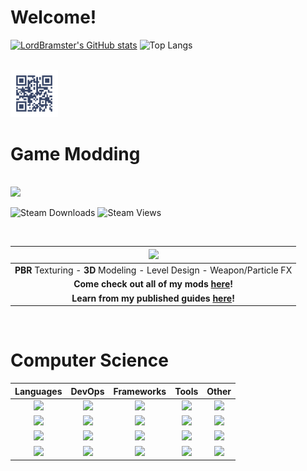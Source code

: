 # Welcome!
[![LordBramster's GitHub stats](https://github-readme-stats.vercel.app/api?username=LordBramster&hide=prs&show_icons=true&theme=ayu-mirage)](https://github.com/anuraghazra/github-readme-stats) 
![Top Langs](https://github-readme-stats.vercel.app/api/top-langs/?username=LordBramster&theme=ayu-mirage&layout=compact&langs_count=10)
<br>

<br>
<img width="15%" src="assets/img/qr-code-home-004.png">
<br>

<!---
# <img src="https://img.icons8.com/fluency/2x/steam.png"> Workshop Content
# <img src="https://community.akamai.steamstatic.com/public/images/sharedfiles/banner_browse_workshop.jpg">
# <img src="https://community.akamai.steamstatic.com/public/shared/images/header/logo_steam.svg?t=962016">
-->

# Game Modding 

<br>
<img width="25%" src="https://community.akamai.steamstatic.com/public/shared/images/header/logo_steam.svg?t=962016">

![Steam Downloads](https://img.shields.io/steam/downloads/484782972?color=red&label=Downloads&style=flat-square&logo=steam)
![Steam Views](https://img.shields.io/steam/views/484782972?label=My%20Workshop%20Views&style=flat-square&logo=steam)  

<br>

| <img width="50%" src="https://content.2000ad.com/Alpha_NoBZGradient_Horizontal.png"> |
| :-------------: |
| **PBR** Texturing - **3D** Modeling - Level Design - Weapon/Particle FX |
| **Come check out all of my mods [here](https://steamcommunity.com/id/SirBrambley/myworkshopfiles/)!** |
| **Learn from my published guides [here](https://steamcommunity.com/id/SirBrambley/myworkshopfiles/?section=guides)!** |


<br/>

# Computer Science

|**Languages**|**DevOps**|**Frameworks**|**Tools**|**Other**|
|:------------:|:------------:|:------------:|:------------:| :------------:|
| <img src="https://img.icons8.com/color/2x/python.png"/> | <img width="100%" src="https://www.vectorlogo.zone/logos/gitlab/gitlab-ar21.svg"> | <img src="https://img.icons8.com/color/2x/amazon-web-services.png"/> | <img src="https://img.icons8.com/external-tal-revivo-color-tal-revivo/2x/external-neo4j-a-graph-database-management-system-developed-logo-color-tal-revivo.png"/> | <img src="https://img.icons8.com/color/2x/blender-3d.png"/> |
| <img src="https://img.icons8.com/color/2x/c-sharp-logo.png"/> | <img width="100%" src="https://www.vectorlogo.zone/logos/git-scm/git-scm-ar21.svg"> | <img width="100%" src="https://www.vectorlogo.zone/logos/djangoproject/djangoproject-ar21.svg"> | <img width="100%" src="https://www.vectorlogo.zone/logos/yaml/yaml-ar21.svg">| <img width="80%" src="https://img.icons8.com/nolan/2x/substance-painter.png"/>|
| <img src="https://img.icons8.com/color/2x/java-coffee-cup-logo.png"/> | <img width="200%" src="https://www.vectorlogo.zone/logos/docker/docker-ar21.svg"> | <img width="100%" src="https://img.icons8.com/color/2x/numpy.png"> |<img width="100%" src="https://www.vectorlogo.zone/logos/tcl/tcl-ar21.svg"> | <img src="https://img.icons8.com/color/2x/gimp.png"/> |
| <img src="https://img.icons8.com/external-tal-revivo-color-tal-revivo/2x/external-powershell-a-task-based-command-line-shell-and-scripting-language-logo-color-tal-revivo.png"/> | <img src="https://img.icons8.com/color/2x/amazon-s3.png"/> | <img width="50%" src="https://img.icons8.com/color/2x/bot.png">|<img width="100%" src="https://www.vectorlogo.zone/logos/json/json-ar21.svg"> | <img src="https://img.icons8.com/color/2x/wordpress.png"/> |
